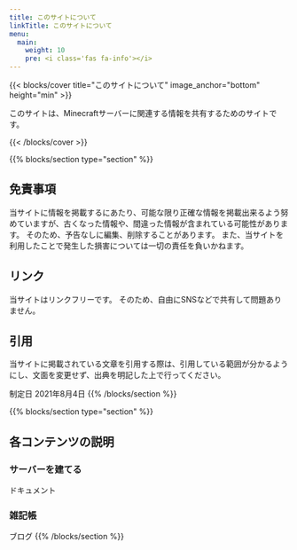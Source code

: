 ```yaml
---
title: このサイトについて
linkTitle: このサイトについて
menu:
  main:
    weight: 10
    pre: <i class='fas fa-info'></i>
---
```



{{< blocks/cover title="このサイトについて" image_anchor="bottom" height="min" >}}

このサイトは、Minecraftサーバーに関連する情報を共有するためのサイトです。

{{< /blocks/cover >}}

{{% blocks/section type="section" %}}
## 免責事項
当サイトに情報を掲載するにあたり、可能な限り正確な情報を掲載出来るよう努めていますが、古くなった情報や、間違った情報が含まれている可能性があります。 そのため、予告なしに編集、削除することがあります。 また、当サイトを利用したことで発生した損害については一切の責任を負いかねます。

## リンク
当サイトはリンクフリーです。 そのため、自由にSNSなどで共有して問題ありません。

## 引用
当サイトに掲載されている文章を引用する際は、引用している範囲が分かるようにし、文面を変更せず、出典を明記した上で行ってください。

制定日 2021年8月4日
{{% /blocks/section %}}

{{% blocks/section type="section" %}}
## 各コンテンツの説明
### サーバーを建てる
  ドキュメント
### 雑記帳
  ブログ
{{% /blocks/section %}}